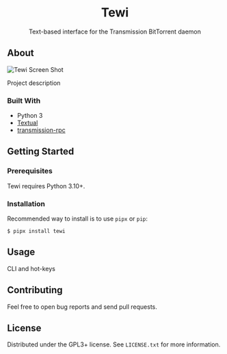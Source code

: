<div align="center">
  <h1 align="center">Tewi</h3>

  <p align="center">
    Text-based interface for the Transmission BitTorrent daemon
  </p>
</div>

## About

![Tewi Screen Shot](https://github.com/user-attachments/assets/7eb142fd-d834-4dcf-989d-530a3bf13121)

Project description

### Built With

* Python 3
* [Textual](https://textual.textualize.io/)
* [transmission-rpc](https://github.com/Trim21/transmission-rpc)

## Getting Started

### Prerequisites

Tewi requires Python 3.10+.

### Installation

Recommended way to install is to use `pipx` or `pip`:

```
$ pipx install tewi
```

## Usage

CLI and hot-keys

## Contributing

Feel free to open bug reports and send pull requests.

## License

Distributed under the GPL3+ license. See `LICENSE.txt` for more information.

